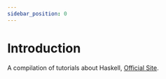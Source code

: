 ```yaml
---
sidebar_position: 0
---
```


# Introduction

A compilation of tutorials about Haskell, [Official Site](https://www.haskell.org/).
